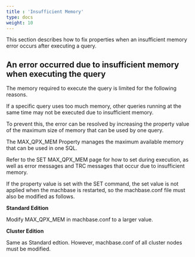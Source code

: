 ```yaml
---
title : 'Insufficient Memory'
type: docs
weight: 10
---
```


This section describes how to fix properties when an insufficient memory error occurs after executing a query.

## An error occurred due to insufficient memory when executing the query

The memory required to execute the query is limited for the following reasons.

If a specific query uses too much memory, other queries running at the same time may not be executed due to insufficient memory.

To prevent this, the error can be resolved by increasing the property value of the maximum size of memory that can be used by one query.

The MAX_QPX_MEM Property manages the maximum available memory that can be used in one SQL.

Refer to the SET MAX_QPX_MEM page for how to set during execution, as well as error messages and TRC messages that occur due to insufficient memory.

If the property value is set with the SET command, the set value is not applied when the machbase is restarted, so the machbase.conf file must also be modified as follows.

**Standard Edition**

Modify MAX_QPX_MEM in machbase.conf to a larger value.

**Cluster Edition**

Same as Standard edtion. However, machbase.conf of all cluster nodes must be modified.



